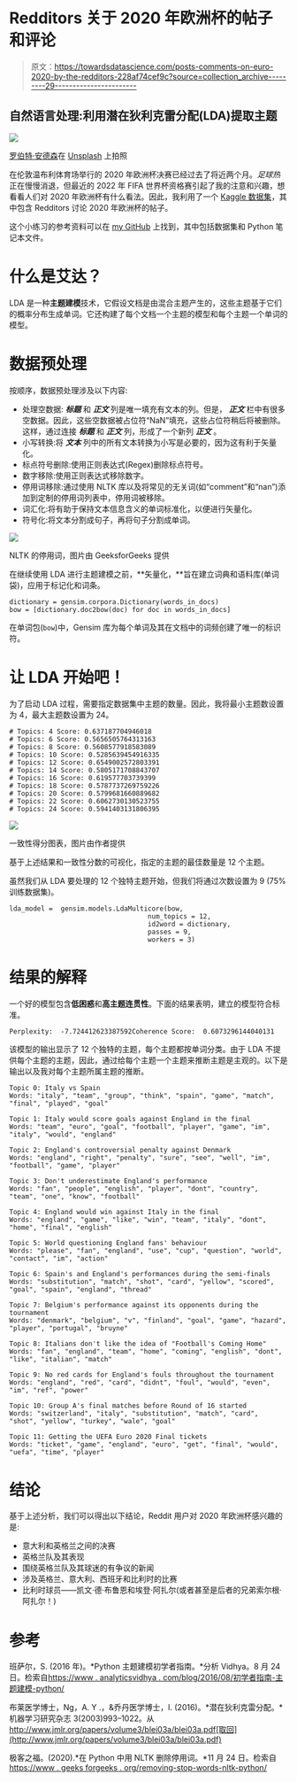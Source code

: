 # Redditors 关于 2020 年欧洲杯的帖子和评论

> 原文：<https://towardsdatascience.com/posts-comments-on-euro-2020-by-the-redditors-228af74cef9c?source=collection_archive---------29----------------------->

## 自然语言处理:利用潜在狄利克雷分配(LDA)提取主题

![](img/89a476c183b741e70e91dc2c2f5fecb3.png)

[罗伯特·安德森](https://unsplash.com/@robanderson72?utm_source=unsplash&utm_medium=referral&utm_content=creditCopyText)在 [Unsplash](https://unsplash.com/s/photos/euro-2020-football?utm_source=unsplash&utm_medium=referral&utm_content=creditCopyText) 上拍照

在伦敦温布利体育场举行的 2020 年欧洲杯决赛已经过去了将近两个月。*足球热*正在慢慢消退，但最近的 2022 年 FIFA 世界杯资格赛引起了我的注意和兴趣，想看看人们对 2020 年欧洲杯有什么看法。因此，我利用了一个 [Kaggle 数据集](https://www.kaggle.com/gpreda/euro-2020-on-reddit)，其中包含 Redditors 讨论 2020 年欧洲杯的帖子。

这个小练习的参考资料可以在 [my GitHub](https://github.com/jimmeng-kok-2017/lda_euro2020_reddit_topics/) 上找到，其中包括数据集和 Python 笔记本文件。

# 什么是艾达？

LDA 是一种**主题建模**技术，它假设文档是由混合主题产生的，这些主题基于它们的概率分布生成单词。它还构建了每个文档一个主题的模型和每个主题一个单词的模型。

# 数据预处理

按顺序，数据预处理涉及以下内容:

*   处理空数据: ***标题*** 和 ***正文*** 列是唯一填充有文本的列。但是， ***正文*** 栏中有很多空数据。因此，这些空数据被占位符“NaN”填充，这些占位符稍后将被删除。这样，通过连接 ***标题*** 和 ***正文*** 列，形成了一个新列 ***正文*** 。
*   小写转换:将 ***文本*** 列中的所有文本转换为小写是必要的，因为这有利于矢量化。
*   标点符号删除:使用正则表达式(Regex)删除标点符号。
*   数字移除:使用正则表达式移除数字。
*   停用词移除:通过使用 NLTK 库以及将常见的无关词(如“comment”和“nan”)添加到定制的停用词列表中，停用词被移除。
*   词汇化:将有助于保持文本信息含义的单词标准化，以便进行矢量化。
*   符号化:将文本分割成句子，再将句子分割成单词。

![](img/83b6d122c233de9c8c2d2fa89b418601.png)

NLTK 的停用词，图片由 GeeksforGeeks 提供

在继续使用 LDA 进行主题建模之前，**矢量化，**旨在建立词典和语料库(单词袋)，应用于标记化和词条。

```
dictionary = gensim.corpora.Dictionary(words_in_docs)
bow = [dictionary.doc2bow(doc) for doc in words_in_docs]
```

在单词包(`bow`)中，Gensim 库为每个单词及其在文档中的词频创建了唯一的标识符。

# 让 LDA 开始吧！

为了启动 LDA 过程，需要指定数据集中主题的数量。因此，我将最小主题数设置为 4，最大主题数设置为 24。

```
# Topics: 4 Score: 0.637187704946018
# Topics: 6 Score: 0.5656505764313163
# Topics: 8 Score: 0.5608577918583089
# Topics: 10 Score: 0.5285639454916335
# Topics: 12 Score: 0.6549002572803391
# Topics: 14 Score: 0.5805171708843707
# Topics: 16 Score: 0.619577703739399
# Topics: 18 Score: 0.5787737269759226
# Topics: 20 Score: 0.5799681660889682
# Topics: 22 Score: 0.6062730130523755
# Topics: 24 Score: 0.5941403131806395
```

![](img/ef6be45c9d3f9c020cc738a7196b8741.png)

一致性得分图表，图片由作者提供

基于上述结果和一致性分数的可视化，指定的主题的最佳数量是 12 个主题。

虽然我们从 LDA 要处理的 12 个独特主题开始，但我们将通过次数设置为 9 (75%训练数据集)。

```
lda_model =  gensim.models.LdaMulticore(bow, 
                                   num_topics = 12, 
                                   id2word = dictionary,                                    
                                   passes = 9,
                                   workers = 3)
```

# 结果的解释

一个好的模型包含**低困惑**和**高主题连贯性**。下面的结果表明，建立的模型符合标准。

```
Perplexity:  -7.724412623387592Coherence Score:  0.6073296144040131
```

该模型的输出显示了 12 个独特的主题，每个主题都按单词分类。由于 LDA 不提供每个主题的主题，因此，通过给每个主题一个主题来推断主题是主观的。以下是输出以及我对每个主题所属主题的推断。

```
Topic 0: Italy vs Spain
Words: "italy", "team", "group", "think", "spain", "game", "match", "final", "played", "goal"

Topic 1: Italy would score goals against England in the final
Words: "team", "euro", "goal", "football", "player", "game", "im", "italy", "would", "england"

Topic 2: England's controversial penalty against Denmark
Words: "england", "right", "penalty", "sure", "see", "well", "im", "football", "game", "player"

Topic 3: Don't underestimate England's performance
Words: "fan", "people", "english", "player", "dont", "country", "team", "one", "know", "football"

Topic 4: England would win against Italy in the final
Words: "england", "game", "like", "win", "team", "italy", "dont", "home", "final", "english"

Topic 5: World questioning England fans' behaviour
Words: "please", "fan", "england", "use", "cup", "question", "world", "contact", "im", "action"

Topic 6: Spain's and England's performances during the semi-finals
Words: "substitution", "match", "shot", "card", "yellow", "scored", "goal", "spain", "england", "thread"

Topic 7: Belgium's performance against its opponents during the tournament
Words: "denmark", "belgium", "v", "finland", "goal", "game", "hazard", "player", "portugal", "bruyne"

Topic 8: Italians don't like the idea of "Football's Coming Home"
Words: "fan", "england", "team", "home", "coming", "english", "dont", "like", "italian", "match"

Topic 9: No red cards for England's fouls throughout the tournament
Words: "england", "red", "card", "didnt", "foul", "would", "even", "im", "ref", "power"

Topic 10: Group A's final matches before Round of 16 started
Words: "switzerland", "italy", "substitution", "match", "card", "shot", "yellow", "turkey", "wale", "goal"

Topic 11: Getting the UEFA Euro 2020 Final tickets
Words: "ticket", "game", "england", "euro", "get", "final", "would", "uefa", "time", "player"
```

# 结论

基于上述分析，我们可以得出以下结论，Reddit 用户对 2020 年欧洲杯感兴趣的是:

*   意大利和英格兰之间的决赛
*   英格兰队及其表现
*   围绕英格兰队及其球迷的有争议的新闻
*   涉及英格兰、意大利、西班牙和比利时的比赛
*   比利时球员——凯文·德·布鲁恩和埃登·阿扎尔(或者甚至是后者的兄弟索尔根·阿扎尔！)

# 参考

班萨尔，S. (2016 年)。*Python 主题建模初学者指南。*分析 Vidhya。8 月 24 日。检索自[https://www . analyticsvidhya . com/blog/2016/08/初学者指南-主题建模-python/](https://www.analyticsvidhya.com/blog/2016/08/beginners-guide-to-topic-modeling-in-python/)

布莱医学博士，Ng，A. Y .，&乔丹医学博士，I. (2016)。*潜在狄利克雷分配。*机器学习研究杂志 3(2003)993–1022。从 http://www.jmlr.org/papers/volume3/blei03a/blei03a.pdf[取回](http://www.jmlr.org/papers/volume3/blei03a/blei03a.pdf)

极客之福。(2020).*在 Python 中用 NLTK 删除停用词。*11 月 24 日。检索自[https://www . geeks forgeeks . org/removing-stop-words-nltk-python/](https://www.geeksforgeeks.org/removing-stop-words-nltk-python/)